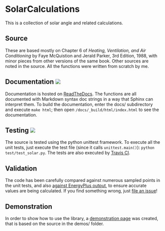 # SolarCalculations
This is a collection of solar angle and related calculations.
 
## Source
These are based mostly on Chapter 6 of _Heating, Ventilation, and Air Conditioning_ by Faye McQuistion and Jerald Parker, 3rd Edition, 1988, with minor pieces from other versions of the same book.  Other sources are noted in the source.  All the functions were written from scratch by me.

## Documentation [![](https://readthedocs.org/projects/solar-calculations/badge/?version=latest)](http://solar-calculations.readthedocs.org/en/latest/)
Documentation is hosted on [ReadTheDocs](http://solar-calculations.readthedocs.org/en/latest/).  The functions are all documented with Markdown syntax doc strings in a way that Sphinx can interpret them.  To build the documentation, enter the docs/ subdirectory and execute `make html`; then open `/docs/_build/html/index.html` to see the documentation.

## Testing [![](https://travis-ci.org/Myoldmopar/SolarCalculations.svg?branch=master)](https://travis-ci.org/Myoldmopar/SolarCalculations)
The source is tested using the python unittest framework.  To execute all the unit tests, just execute the test file (since it calls `unittest.main()`): `python test/test_solar.py`.  The tests are also executed by [Travis CI](https://travis-ci.org/Myoldmopar/SolarCalculations).

## Validation
The code has been carefully compared against numerous sampled points in the unit tests, and also [against EnergyPlus output](https://github.com/Myoldmopar/SolarCalculations/wiki/CompareToEnergyPlus), to ensure accurate values are being calculated.  If you find something wrong, just [file an issue](https://github.com/Myoldmopar/SolarCalculations/issues/new)!

## Demonstration
In order to show how to use the library, a [demonstration page](https://github.com/Myoldmopar/SolarCalculations/wiki/DemoSolarAngles) was created, that is based on the source in the demos/ folder.
